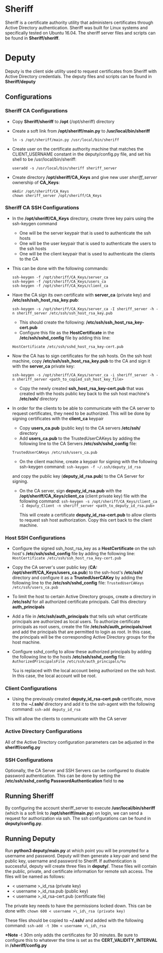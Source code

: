 # Sheriff
Sheriff is a certificate authority utility that administers certificates through Active Directory authentication. Sheriff was built for Linux systems and specifically tested on Ubuntu 16.04. The sheriff server files and scripts can be found in **Sheriff/sheriff**.

# Deputy
Deputy is the client side utility used to request certificates from Sheriff with Active Directory credentials. The deputy files and scripts can be found in **Sheriff/deputy**

## Configurations

### Sheriff CA Configurations
* Copy **Sheriff/sheriff** to **/opt** (/opt/sheriff) directory
* Create a soft link from **/opt/sheriff/main.py** to **/usr/local/bin/sheriff**

	`ln -s /opt/sheriff/main.py /usr/local/bin/sheriff`

* Create user on the certificate authority machine that matches the CLIENT_USERNAME constant in the deputy/config.py file, and set his shell to be /usr/local/bin/sheriff:

	`useradd -s /usr/local/bin/sheriff sheriff_server`

* Create directory **/opt/sheriff/CA_Keys** and give new user *sheriff_server* ownership of **CA_Keys**:
	```
	mkdir /opt/sheriff/CA_Keys
	chown sheriff_server /opt/sheriff/CA_Keys
	```

### Sheriff CA SSH Configurations
* In the **/opt/sheriff/CA_Keys** directory, create three key pairs using the ssh-keygen command
	* One will be the server keypair that is used to authenticate the ssh hosts
	* One will be the user keypair that is used to authenticate the users to the ssh hosts
	* One will be the client keypair that is used to authenticate the clients to the CA
* This can be done with the following commands:
	```
	ssh-keygen -f /opt/sheriff/CA_Keys/server_ca
	ssh-keygen -f /opt/sheriff/CA_Keys/users_ca
	ssh-keygen -f /opt/sheriff/CA_Keys/client_ca
	```

* Have the CA sign its own certificate with **server_ca** (private key) and **/etc/ssh/ssh_host_rsa_key.pub**:

	`ssh-keygen -s /opt/sheriff/CA_Keys/server_ca -I sheriff_server -h -n sheriff_server /etc/ssh/ssh_host_rsa_key.pub`

	* This should create the following: **/etc/ssh/ssh_host_rsa_key-cert.pub**
	* Configure this file as the **HostCertificate** in the **/etc/ssh/sshd_config** file by adding this line:

	`HostCertificate /etc/ssh/sshd_host_rsa_key-cert.pub`

* Now the CA has to sign certificates for the ssh hosts. On the ssh host machine, copy **/etc/ssh/ssh_host_rsa_key.pub** to the CA and sign it with the **server_ca** private key:

	`ssh-keygen -s /opt/sheriff/CA_Keys/server_ca -i sheriff_server -h -n sheriff_server <path_to_copied_ssh_host_key_file>`

	* Copy the newly created **ssh_host_rsa_key-cert.pub** that was created with the hosts public key back to the ssh host machine's **/etc/ssh/** directory

* In order for the clients to be able to communicate with the CA server to request certificates, they need to be authorized. This will be done by signing certificates with the **client_ca** keypair
	* Copy **users_ca.pub** (public key) to the CA servers **/etc/ssh/** directory
	* Add **users_ca.pub** to the TrustedUserCAKeys by adding the following line to the CA Servers **/etc/ssh/sshd_config** file:

	`TrustedUserCAKeys /etc/ssh/users_ca.pub`

	* On the client machine, create a keypair for signing with the following ssh-keygen command:
	`ssh-keygen -f ~/.ssh/deputy_id_rsa`

	and copy the public key (**deputy_id_rsa.pub**) to the CA Server for signing.
		
	* On the CA server, sign **deputy_id_rsa.pub** with the **/opt/sheriff/CA_Keys/client_ca** (client private key) file with the following command:
		`ssh-keygen -s /opt/sheriff/CA_Keys/client_ca -I deputy_Client -n sheriff_server <path_to_deputy_id_rsa.pub>`

		This will create a certificate **deputy_id_rsa-cert.pub** to allow clients to request ssh host authorization. Copy this cert back to the client machine.

### Host SSH Configurations
*  Configure the signed ssh_host_rsa_key as a **HostCertificate** on the ssh host's **/etc/ssh/sshd_config** file by adding the following line:
	`HostCertificate /etc/ssh/ssh_host_rsa_key-cert.pub`

* Copy the CA server's user public key (**CA: /opt/sheriff/CA_Keys/users_ca.pub**) to the ssh-host's **/etc/ssh/** directory and configure it as a **TrustedUserCAKey** by adding the following line to the **/etc/ssh/sshd_config** file:
	`TrustedUserCAKeys /etc/ssh/users_ca.pub`

* To limit the host to certain Active Directory groups, create a directory in **/etc/ssh/** for all authorized certificate principals. Call this directory **auth_principals**

* Add a file in **/etc/ssh/auth_principals** that tells ssh what certificate principals are authorized as local users. To authorize certificate principals as root users, create the file **/etc/ssh/auth_principals/root** and add the principals that are permitted to login as root. In this case, the principals will be the corresponding Active Directory groups for the host machine.

* Configure sshd_config to allow these authorized principals by adding the following line to the hosts **/etc/ssh/sshd_config** file:
	`AuthorizedPrincipalsFile /etc/ssh/auth_principals/%u`

	%u is replaced with the local account being authorized on the ssh host. In this case, the local account will be root.

### Client Configurations
* Using the previously created **deputy_id_rsa-cert.pub** certificate, move it to the **~/.ssh/** directory and add it to the ssh-agent with the following command:
	`ssh-add deputy_id_rsa`

This will allow the clients to communicate with the CA server

### Active Directory Configurations
All of the Active Directory configuration parameters can be adjusted in the **sheriff/config.py**

### SSH Configurations
Optionally, the CA Server and SSH Servers can be configured to disable password authentication. This can be done by setting the **/etc/ssh/sshd_config** **PasswordAuthentication** field to **no**

## Running Sheriff
By configuring the account sheriff_server to execute **/usr/local/bin/sheriff** (which is a soft link to **/opt/sheriff/main.py**) on login, we can send a request for authorization via ssh. The ssh configurations can be found in **deputy/config.py**.

## Running Deputy
Run **python3 deputy/main.py** at which point you will be prompted for a username and password. Deputy will then generate a key-pair and send the public key, username and password to Sheriff. If authentication is successful, deputy will create three files in **deputy/**. These files will contain the public, private, and certificate information for remote ssh access. The files will be named as follows:
* < username >\_id\_rsa (private key)
* < username >\_id\_rsa.pub (public key)
* < username >\_id\_rsa-cert.pub (certificate file)

The private key needs to have the permissions locked down. This can be done with:
	`chown 600 < username >\_id\_rsa (private key)`

These files should be copied to **~/.ssh/** and added with the following command:
	`ssh-add -t 30m < username >\_id\_rsa`

**\*Note** -t 30m only adds the certificates for 30 minutes. Be sure to configure this to whatever the time is set as the **CERT_VALIDITY_INTERVAL** in **/sheriff/config.py**  
